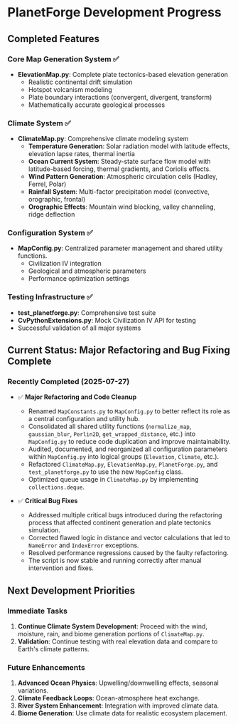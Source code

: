 # PlanetForge Development Progress

## Completed Features

### Core Map Generation System ✅

-   **ElevationMap.py**: Complete plate tectonics-based elevation generation
    -   Realistic continental drift simulation
    -   Hotspot volcanism modeling
    -   Plate boundary interactions (convergent, divergent, transform)
    -   Mathematically accurate geological processes

### Climate System ✅

-   **ClimateMap.py**: Comprehensive climate modeling system
    -   **Temperature Generation**: Solar radiation model with latitude effects, elevation lapse rates, thermal inertia
    -   **Ocean Current System**: Steady-state surface flow model with latitude-based forcing, thermal gradients, and Coriolis effects.
    -   **Wind Pattern Generation**: Atmospheric circulation cells (Hadley, Ferrel, Polar)
    -   **Rainfall System**: Multi-factor precipitation model (convective, orographic, frontal)
    -   **Orographic Effects**: Mountain wind blocking, valley channeling, ridge deflection

### Configuration System ✅

-   **MapConfig.py**: Centralized parameter management and shared utility functions.
    -   Civilization IV integration
    -   Geological and atmospheric parameters
    -   Performance optimization settings

### Testing Infrastructure ✅

-   **test_planetforge.py**: Comprehensive test suite
-   **CvPythonExtensions.py**: Mock Civilization IV API for testing
-   Successful validation of all major systems

## Current Status: Major Refactoring and Bug Fixing Complete

### Recently Completed (2025-07-27)

-   ✅ **Major Refactoring and Code Cleanup**

    -   Renamed `MapConstants.py` to `MapConfig.py` to better reflect its role as a central configuration and utility hub.
    -   Consolidated all shared utility functions (`normalize_map`, `gaussian_blur`, `Perlin2D`, `get_wrapped_distance`, etc.) into `MapConfig.py` to reduce code duplication and improve maintainability.
    -   Audited, documented, and reorganized all configuration parameters within `MapConfig.py` into logical groups (`Elevation`, `Climate`, etc.).
    -   Refactored `ClimateMap.py`, `ElevationMap.py`, `PlanetForge.py`, and `test_planetforge.py` to use the new `MapConfig` class.
    -   Optimized queue usage in `ClimateMap.py` by implementing `collections.deque`.

-   ✅ **Critical Bug Fixes**
    -   Addressed multiple critical bugs introduced during the refactoring process that affected continent generation and plate tectonics simulation.
    -   Corrected flawed logic in distance and vector calculations that led to `NameError` and `IndexError` exceptions.
    -   Resolved performance regressions caused by the faulty refactoring.
    -   The script is now stable and running correctly after manual intervention and fixes.

## Next Development Priorities

### Immediate Tasks

1.  **Continue Climate System Development**: Proceed with the wind, moisture, rain, and biome generation portions of `ClimateMap.py`.
2.  **Validation**: Continue testing with real elevation data and compare to Earth's climate patterns.

### Future Enhancements

1.  **Advanced Ocean Physics**: Upwelling/downwelling effects, seasonal variations.
2.  **Climate Feedback Loops**: Ocean-atmosphere heat exchange.
3.  **River System Enhancement**: Integration with improved climate data.
4.  **Biome Generation**: Use climate data for realistic ecosystem placement.
